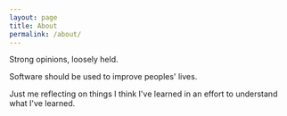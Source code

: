 ```yaml
---
layout: page
title: About
permalink: /about/
---
```


Strong opinions, loosely held.

Software should be used to improve peoples' lives.

Just me reflecting on things I think I've learned in an effort to understand what I've learned.
